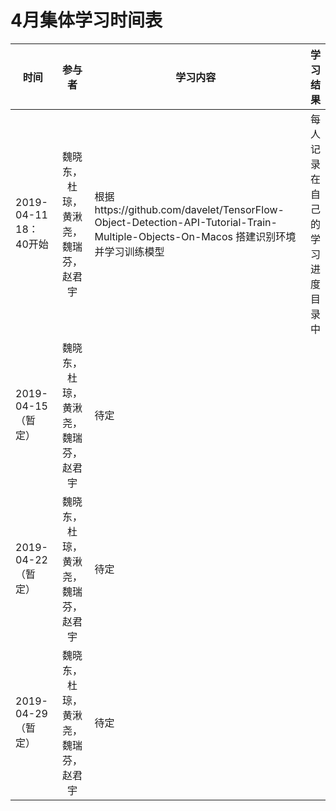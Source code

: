 # 4月集体学习时间表

| 时间   |      参与者      |  学习内容 | 学习结果
|--|:--:|--| --: |
| 2019-04-11 18：40开始 | 魏晓东，杜琼，黄湫尧，魏瑞芬，赵君宇 | 根据https://github.com/davelet/TensorFlow-Object-Detection-API-Tutorial-Train-Multiple-Objects-On-Macos 搭建识别环境并学习训练模型 | 每人记录在自己的学习进度目录中
| 2019-04-15（暂定）  | 魏晓东，杜琼，黄湫尧，魏瑞芬，赵君宇 | 待定 |
| 2019-04-22（暂定） | 魏晓东，杜琼，黄湫尧，魏瑞芬，赵君宇 | 待定 |
| 2019-04-29（暂定）  | 魏晓东，杜琼，黄湫尧，魏瑞芬，赵君宇 | 待定 |

